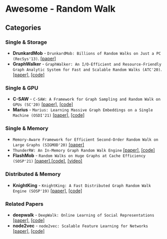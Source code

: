 # Awesome - Random Walk

## Categories

### Single & Storage

- **DrunkardMob** - `DrunkardMob: Billions of Random Walks on Just a PC (RecSys'13)`. [[paper]](https://www.cs.cmu.edu/~akyrola/files/drunkard-final.pdf)
- **GraphWalker** - `GraphWalker: An I/O-Efficient and Resource-Friendly Graph Analytic System for Fast and Scalable Random Walks (ATC'20)`. [[paper]](https://www.usenix.org/system/files/atc20-wang-rui.pdf), [[code]](https://github.com/ustcadsl/GraphWalker)


### Single & GPU

- **C-SAW** - `C-SAW: A Framework for Graph Sampling and Random Walk on GPUs (SC'20)` [[paper]](https://arxiv.org/pdf/2009.09103.pdf), [[code]](https://github.com/concept-inversion/C-SAW)
- **Marius** - `Marius: Learning Massive Graph Embeddings on a Single Machine (OSDI'21)` [[paper]](https://www.usenix.org/system/files/osdi21-mohoney.pdf), [[code]](https://github.com/marius-team/marius)

### Single & Memory

- `Memory-Aware Framework for Efficient Second-Order Random Walk on Large Graphs (SIGMOD'20)` [[paper]](https://shaoyx.github.io/files/main.pdf)
- `ThunderRW: An In-Memory Graph Random Walk Engine` [[paper]](https://arxiv.org/pdf/2107.11983.pdf), [[code]](https://github.com/Xtra-Computing/ThunderRW)
- **FlashMob** - `Random Walks on Huge Graphs at Cache Efficiency (SOSP'21)` [[paper]](https://dl.acm.org/doi/pdf/10.1145/3477132.3483575),[[code]](https://github.com/flashmobwalk/flashmob), [[video]](https://www.youtube.com/watch?v=JGqoww5DSRg)

### Distributed & Memory

- **KnightKing** - `KnightKing: A Fast Distributed Graph Random Walk Engine (SOSP'19)` [[paper]](http://madsys.cs.tsinghua.edu.cn/publications/SOSP19-yang.pdf), [[code]](https://github.com/KnightKingWalk/KnightKing)


### Related Papers

- **deepwalk** - `DeepWalk: Online Learning of Social Representations` [[paper]](https://arxiv.org/pdf/1403.6652.pdf), [[code]](https://github.com/phanein/deepwalk)
- **node2vec** - `node2vec: Scalable Feature Learning for Networks` [[paper]](https://arxiv.org/pdf/1607.00653.pdf), [[code]](https://github.com/aditya-grover/node2vec)